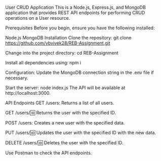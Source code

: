 User CRUD Application
This is a Node.js, Express.js, and MongoDB application that provides REST API endpoints for performing CRUD operations on a User resource.

Prerequisites
Before you begin, ensure you have the following installed:

Node.js
MongoDB
Installation
Clone the repository:
git clone https://github.com/vbvivek28/REB-Assignment.git

Change into the project directory:
cd REB-Assignment

Install all dependencies using:
npm i

Configuration:
Update the MongoDB connection string in the .env file if necessary.

Start the server:
node index.js
The API will be available at http://localhost:3000.

API Endpoints
GET /users: Returns a list of all users.

GET /users/:id: Returns the user with the specified ID.

POST /users: Creates a new user with the specified data.

PUT /users/:id: Updates the user with the specified ID with the new data.

DELETE /users/:id: Deletes the user with the specified ID.

Use Postman to check the API endpoints.
